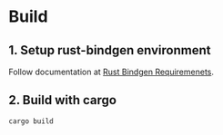 # Build
## 1. Setup rust-bindgen environment
Follow documentation at [Rust Bindgen Requiremenets](https://rust-lang.github.io/rust-bindgen/requirements.html).  

## 2. Build with cargo
```shell
cargo build
```
